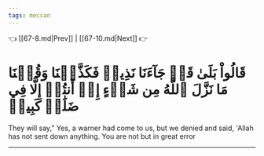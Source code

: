```yaml
---
tags: meccan
---
```


👈 [[67-8.md|Prev]] | [[67-10.md|Next]] 👉

# قَالُواْ بَلَىٰ قَدۡ جَآءَنَا نَذِيرٞ فَكَذَّبۡنَا وَقُلۡنَا مَا نَزَّلَ ٱللَّهُ مِن شَيۡءٍ إِنۡ أَنتُمۡ إِلَّا فِي ضَلَٰلٖ كَبِيرٖ

They will say," Yes, a warner had come to us, but we denied and said, 'Allah has not sent down anything. You are not but in great error

---

